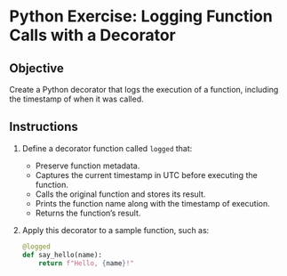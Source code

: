 # Python Exercise: Logging Function Calls with a Decorator

## Objective
Create a Python decorator that logs the execution of a function, including the timestamp of when it was called.

## Instructions
1. Define a decorator function called `logged` that:
   - Preserve function metadata.
   - Captures the current timestamp in UTC before executing the function.
   - Calls the original function and stores its result.
   - Prints the function name along with the timestamp of execution.
   - Returns the function’s result.

2. Apply this decorator to a sample function, such as:
   ```python
   @logged
   def say_hello(name):
       return f"Hello, {name}!"
